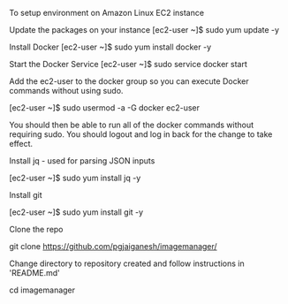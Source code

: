To setup environment on Amazon Linux EC2 instance

Update the packages on your instance
[ec2-user ~]$ sudo yum update -y

Install Docker
[ec2-user ~]$ sudo yum install docker -y

Start the Docker Service
[ec2-user ~]$ sudo service docker start

Add the ec2-user to the docker group so you can execute Docker commands without using sudo.

[ec2-user ~]$ sudo usermod -a -G docker ec2-user

You should then be able to run all of the docker commands without requiring sudo. You should logout and log  in back for the change to take effect.

Install jq - used for parsing JSON inputs

[ec2-user ~]$ sudo yum install jq -y

Install git

[ec2-user ~]$ sudo yum install git -y

Clone the repo

git clone https://github.com/pgjaiganesh/imagemanager/

Change directory to repository created and follow instructions in 'README.md'

cd imagemanager
